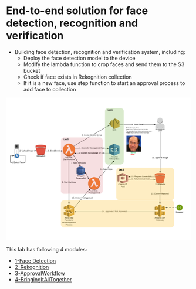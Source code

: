 # End-to-end solution for face detection, recognition and verification

- Building face detection, recognition and verification system, including:
   - Deploy the face detection model to the device
   - Modify the lambda function to crop faces and send them to the S3 bucket
   - Check if face exists in Rekognition collection
   - If it is a new face, use step function to start an approval process to add face to collection

![](Architecture.png)

This lab has following 4 modules:
- [1-Face Detection](1-FaceDetection)
- [2-Rekognition](2-Rekognition)
- [3-ApprovalWorkflow](3-ApprovalWorkflow)
- [4-BringingItAllTogether](4-BringingItAllTogether)
